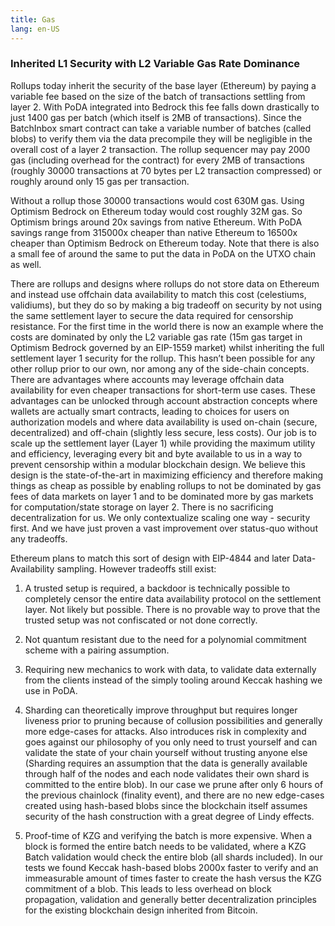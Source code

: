 ```yaml
---
title: Gas 
lang: en-US
---
```


### Inherited L1 Security with L2 Variable Gas Rate Dominance

Rollups today inherit the security of the base layer (Ethereum) by paying a variable fee based on the size of the batch of transactions settling from layer 2. With PoDA integrated into Bedrock this fee falls down drastically to just 1400 gas per batch (which itself is 2MB of transactions). Since the BatchInbox smart contract can take a variable number of batches (called blobs) to verify them via the data precompile they will be negligible in the overall cost of a layer 2 transaction. The rollup sequencer may pay 2000 gas (including overhead for the contract) for every 2MB of transactions (roughly 30000 transactions at 70 bytes per L2 transaction compressed) or roughly around only 15 gas per transaction.

Without a rollup those 30000 transactions would cost 630M gas. Using Optimism Bedrock on Ethereum today would cost roughly 32M gas. So Optimism brings around 20x savings from native Ethereum. With PoDA savings range from 315000x cheaper than native Ethereum to 16500x cheaper than Optimism Bedrock on Ethereum today. Note that there is also a small fee of around the same to put the data in PoDA on the UTXO chain as well.

There are rollups and designs where rollups do not store data on Ethereum and instead use offchain data availability to match this cost (celestiums, validiums), but they do so by making a big tradeoff on security by not using the same settlement layer to secure the data required for censorship resistance. For the first time in the world there is now an example where the costs are dominated by only the L2 variable gas rate (15m gas target in Optimism Bedrock governed by an EIP-1559 market) whilst inheriting the full settlement layer 1 security for the rollup. This hasn’t been possible for any other rollup prior to our own, nor among any of the side-chain concepts. There are advantages where accounts may leverage offchain data availability for even cheaper transactions for short-term use cases. These advantages can be unlocked through account abstraction concepts where wallets are actually smart contracts, leading to choices for users on authorization models and where data availability is used on-chain (secure, decentralized) and off-chain (slightly less secure, less costs). Our job is to scale up the settlement layer (Layer 1) while providing the maximum utility and efficiency, leveraging every bit and byte available to us in a way to prevent censorship within a modular blockchain design. We believe this design is the state-of-the-art in maximizing efficiency and therefore making things as cheap as possible by enabling rollups to not be dominated by gas fees of data markets on layer 1 and to be dominated more by gas markets for computation/state storage on layer 2. There is no sacrificing decentralization for us. We only contextualize scaling one way - security first. And we have just proven a vast improvement over status-quo without any tradeoffs.

Ethereum plans to match this sort of design with EIP-4844 and later Data-Availability sampling. However tradeoffs still exist:

1. A trusted setup is required, a backdoor is technically possible to completely censor the entire data availability protocol on the settlement layer. Not likely but possible. There is no provable way to prove that the trusted setup was not confiscated or not done correctly.

2. Not quantum resistant due to the need for a polynomial commitment scheme with a pairing assumption.

3. Requiring new mechanics to work with data, to validate data externally from the clients instead of the simply tooling around Keccak hashing we use in PoDA.

4. Sharding can theoretically improve throughput but requires longer liveness prior to pruning because of collusion possibilities and generally more edge-cases for attacks. Also introduces risk in complexity and goes against our philosophy of you only need to trust yourself and can validate the state of your chain yourself without trusting anyone else (Sharding requires an assumption that the data is generally available through half of the nodes and each node validates their own shard is committed to the entire blob). In our case we prune after only 6 hours of the previous chainlock (finality event), and there are no new edge-cases created using hash-based blobs since the blockchain itself assumes security of the hash construction with a great degree of Lindy effects.

5. Proof-time of KZG and verifying the batch is more expensive. When a block is formed the entire batch needs to be validated, where a KZG Batch validation would check the entire blob (all shards included). In our tests we found Keccak hash-based blobs 2000x faster to verify and an immeasurable amount of times faster to create the hash versus the KZG commitment of a blob. This leads to less overhead on block propagation, validation and generally better decentralization principles for the existing blockchain design inherited from Bitcoin.
